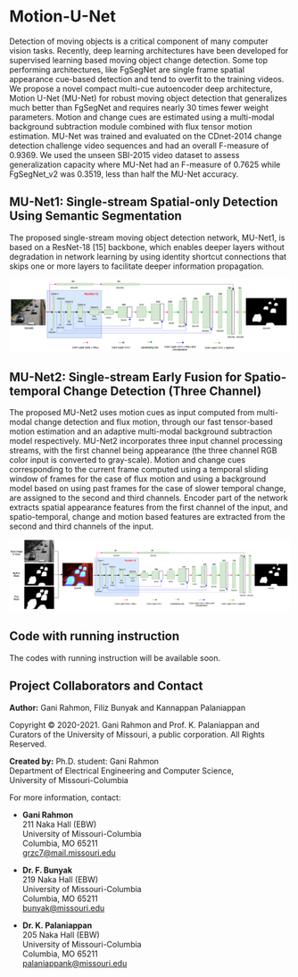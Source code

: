 # Motion-U-Net
Detection of moving objects is a critical component of many computer vision tasks. Recently, deep learning architectures have been developed for supervised learning based moving object change detection. Some top performing architectures, like FgSegNet are single frame spatial appearance cue-based detection and tend to overfit to the training videos. We propose a novel compact multi-cue autoencoder deep architecture, Motion U-Net (MU-Net) for robust moving object detection that generalizes much better than FgSegNet and requires nearly 30 times fewer weight parameters. Motion and change cues are estimated using a multi-modal background subtraction module combined with flux tensor motion estimation. MU-Net was trained and evaluated on the CDnet-2014 change detection challenge video sequences and had an overall F-measure of 0.9369. We used the unseen SBI-2015 video dataset to assess generalization capacity where MU-Net had an F-measure of 0.7625 while FgSegNet_v2 was 0.3519, less than half the MU-Net accuracy.

## MU-Net1: Single-stream Spatial-only Detection Using Semantic Segmentation
The proposed single-stream moving object detection network, MU-Net1, is based on a ResNet-18 [15] backbone, which enables deeper layers without degradation in network learning by using identity shortcut connections that skips one or more layers to facilitate deeper information propagation.

![](/figures/MU-Net1_Arch.png)

## MU-Net2: Single-stream Early Fusion for Spatio-temporal Change Detection (Three Channel)
The proposed MU-Net2 uses motion cues as input computed from multi-modal change detection and flux motion, through our fast tensor-based motion estimation and an adaptive multi-modal background subtraction model respectively. MU-Net2 incorporates three input channel processing streams, with the first channel being appearance (the three channel RGB color input is converted to gray-scale). Motion and change cues corresponding to the current frame computed using a temporal sliding window of frames for the case of flux motion and using a background model based on using past frames for the case of slower temporal change, are assigned to the second and third channels. Encoder part of the network extracts spatial appearance features from the first channel of the input, and spatio-temporal, change and motion based features are extracted from the second and third channels of the input.

![](/figures/MU-Net2_Arch.png)


## Code with running instruction
The codes with running instruction will be available soon. 


## Project Collaborators and Contact

**Author:** Gani Rahmon, Filiz Bunyak and Kannappan Palaniappan

Copyright &copy; 2020-2021. Gani Rahmon and Prof. K. Palaniappan and Curators of the University of Missouri, a public corporation. All Rights Reserved.

**Created by:** Ph.D. student: Gani Rahmon  
Department of Electrical Engineering and Computer Science,  
University of Missouri-Columbia  

For more information, contact:

* **Gani Rahmon**  
211 Naka Hall (EBW)  
University of Missouri-Columbia  
Columbia, MO 65211  
grzc7@mail.missouri.edu  

* **Dr. F. Bunyak**  
219 Naka Hall (EBW)  
University of Missouri-Columbia  
Columbia, MO 65211  
bunyak@missouri.edu

* **Dr. K. Palaniappan**  
205 Naka Hall (EBW)  
University of Missouri-Columbia  
Columbia, MO 65211  
palaniappank@missouri.edu